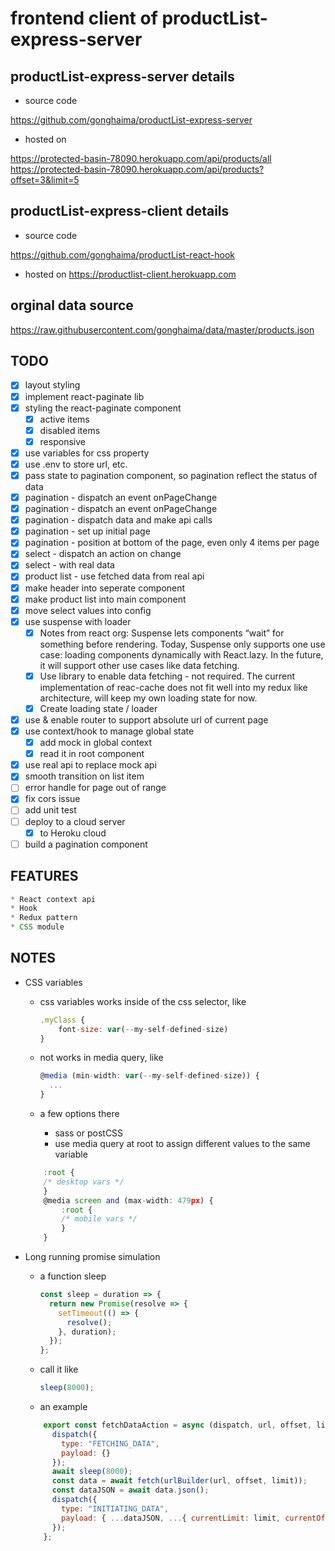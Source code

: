 # frontend client of productList-express-server

## productList-express-server details

- source code

<https://github.com/gonghaima/productList-express-server>

- hosted on

<https://protected-basin-78090.herokuapp.com/api/products/all>
<https://protected-basin-78090.herokuapp.com/api/products?offset=3&limit=5>

## productList-express-client details

- source code

<https://github.com/gonghaima/productList-react-hook>

- hosted on
<https://productlist-client.herokuapp.com>

## orginal data source

 <https://raw.githubusercontent.com/gonghaima/data/master/products.json>

## TODO

- [x] layout styling
- [x] implement react-paginate lib
- [x] styling the react-paginate component
  - [x] active items
  - [x] disabled items
  - [x] responsive
- [x] use variables for css property
- [x] use .env to store url, etc.
- [x] pass state to pagination component, so pagination reflect the status of data
- [x] pagination - dispatch an event onPageChange
- [x] pagination - dispatch an event onPageChange
- [x] pagination - dispatch data and make api calls
- [x] pagination - set up initial page
- [x] pagination - position at bottom of the page, even only 4 items per page
- [x] select - dispatch an action on change
- [x] select - with real data
- [x] product list - use fetched data from real api
- [x] make header into seperate component
- [x] make product list into main component
- [x] move select values into config
- [x] use suspense with loader
  - [x] Notes from react org: Suspense lets components “wait” for something before rendering. Today, Suspense only supports one use case: loading components dynamically with React.lazy. In the future, it will support other use cases like data fetching.
  - [x] Use library to enable data fetching - not required. The current implementation of reac-cache does not fit well into my redux like architecture, will keep my own loading state for now.
  - [x] Create loading state / loader
- [x] use & enable router to support absolute url of current page
- [x] use context/hook to manage global state
  - [x] add mock in global context
  - [x] read it in root component
- [x] use real api to replace mock api
- [x] smooth transition on list item
- [ ] error handle for page out of range
- [x] fix cors issue
- [ ] add unit test
- [ ] deploy to a cloud server
  - [x] to Heroku cloud
- [ ] build a pagination component

## FEATURES

~~~~javascript
* React context api
* Hook
* Redux pattern
* CSS module
~~~~

## NOTES

- CSS variables

  - css variables works inside of the css selector, like

    ```javascript
    .myClass {
        font-size: var(--my-self-defined-size)
    }
    ```

  - not works in media query, like

    ```javascript
    @media (min-width: var(--my-self-defined-size)) {
      ...
    }
    ```

  - a few options there
    - sass or postCSS
    - use media query at root to assign different values to the same variable

  ```javascript
      :root {
      /* desktop vars */
      }
      @media screen and (max-width: 479px) {
          :root {
          /* mobile vars */
          }
      }
  ```

- Long running promise simulation

  - a function sleep

    ```javascript
    const sleep = duration => {
      return new Promise(resolve => {
        setTimeout(() => {
          resolve();
        }, duration);
      });
    };
    ```

  - call it like

    ```javascript
    sleep(8000);
    ```

  - an example

  ```javascript
      export const fetchDataAction = async (dispatch, url, offset, limit) => {
        dispatch({
          type: "FETCHING_DATA",
          payload: {}
        });
        await sleep(8000);
        const data = await fetch(urlBuilder(url, offset, limit));
        const dataJSON = await data.json();
        dispatch({
          type: "INITIATING_DATA",
          payload: { ...dataJSON, ...{ currentLimit: limit, currentOffset: offset } }
        });
      };
  ```
